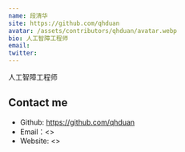 ```yaml
---
name: 段清华
site: https://github.com/qhduan
avatar: /assets/contributors/qhduan/avatar.webp
bio: 人工智障工程师
email: 
twitter: 
---
```


人工智障工程师

## Contact me

- Github: <https://github.com/qhduan>
- Email：<>
- Website: <>
